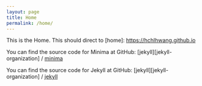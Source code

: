 ```yaml
---
layout: page
title: Home
permalink: /home/
---
```


This is the Home. This should direct to 
[home]: https://hchlhwang.github.io

You can find the source code for Minima at GitHub:
[jekyll][jekyll-organization] /
[minima](https://github.com/jekyll/minima)

You can find the source code for Jekyll at GitHub:
[jekyll][jekyll-organization] /
[jekyll](https://github.com/jekyll/jekyll)


